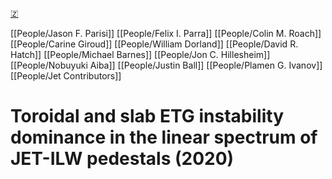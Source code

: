 [🇿](zotero://select/groups/5372906/items/JQSMDLMF)

[[People/Jason F. Parisi]] [[People/Felix I. Parra]] [[People/Colin M. Roach]] [[People/Carine Giroud]] [[People/William Dorland]] [[People/David R. Hatch]] [[People/Michael Barnes]] [[People/Jon C. Hillesheim]] [[People/Nobuyuki Aiba]] [[People/Justin Ball]] [[People/Plamen G. Ivanov]] [[People/Jet Contributors]] 
# Toroidal and slab ETG instability dominance in the linear spectrum of JET-ILW pedestals (2020)

